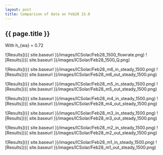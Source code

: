 ```yaml
---
layout: post
title: Comparison of data on Feb28 15.0
---
```

{{ page.title }}
-----------------
With h_{wa} = 0.72

![Results]({{ site.baseurl }}/images/ICSolar/Feb28_1500_flowrate.png) ![Results]({{ site.baseurl }}/images/ICSolar/Feb28_1500_Q.png)

![Results]({{ site.baseurl }}/images/ICSolar/Feb28_m6_in_steady_1500.png) ![Results]({{ site.baseurl }}/images/ICSolar/Feb28_m6_out_steady_1500.png)

![Results]({{ site.baseurl }}/images/ICSolar/Feb28_m5_in_steady_1500.png) ![Results]({{ site.baseurl }}/images/ICSolar/Feb28_m5_out_steady_1500.png)

![Results]({{ site.baseurl }}/images/ICSolar/Feb28_m4_in_steady_1500.png) ![Results]({{ site.baseurl }}/images/ICSolar/Feb28_m4_out_steady_1500.png)

![Results]({{ site.baseurl }}/images/ICSolar/Feb28_m3_in_steady_1500.png) ![Results]({{ site.baseurl }}/images/ICSolar/Feb28_m3_out_steady_1500.png)

![Results]({{ site.baseurl }}/images/ICSolar/Feb28_m2_in_steady_1500.png) ![Results]({{ site.baseurl }}/images/ICSolar/Feb28_m2_out_steady_1500.png)

![Results]({{ site.baseurl }}/images/ICSolar/Feb28_m1_in_steady_1500.png) ![Results]({{ site.baseurl }}/images/ICSolar/Feb28_m1_out_steady_1500.png)

